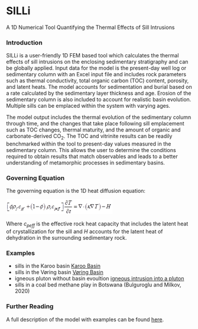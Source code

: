 # SILLi
A 1D Numerical Tool Quantifying the Thermal Effects of Sill Intrusions

### Introduction

SILLi is a user-friendly 1D FEM based tool which calculates the thermal effects of sill intrusions on the enclosing sedimentary stratigraphy and can be globally applied. Input data for the model is the present-day well log or sedimentary column with an Excel input file and includes rock parameters such as thermal conductivity, total organic carbon (TOC) content, porosity, and latent heats. The model accounts for sedimentation and burial based on a rate calculated by the sedimentary layer thickness and age. Erosion of the sedimentary column is also included to account for realistic basin evolution. Multiple sills can be emplaced within the system with varying ages.

The model output includes the thermal evolution of the sedimentary column through time, and the changes that take place following sill emplacement such as TOC changes, thermal maturity, and the amount of organic and carbonate-derived CO<sub>2</sub>. The TOC and vitrinite results can be readily benchmarked within the tool to present-day values measured in the sedimentary column. This allows the user to determine the conditions required to obtain results that match observables and leads to a better understanding of metamorphic processes in sedimentary basins.

### Governing Equation

The governing equation is the 1D heat diffusion equation:

![Governing Equation](img/image001.png)
 
Where <I>c<sub>peff</sub></I> is the effective rock heat capacity that includes the latent heat of crystallization for the sill and <I>H</I> accounts for the latent heat of dehydration in the surrounding sedimentary rock.

### Examples
- sills in the Karoo basin [Karoo Basin](/tutorials/karoo.md)
- sills in the Vøring basin [Vøring Basin](/tutorials/utgard.md)
- igneous pluton without basin evoultion [igneous intrusion into a pluton](/tutorials/pluton.md) 
- sills in a coal bed methane play in Botswana (Bulguroglu and Milkov, 2020)

### Further Reading
A full description of the model with examples can be found [here](https://www.geosci-model-dev.net/11/43/2018/).
